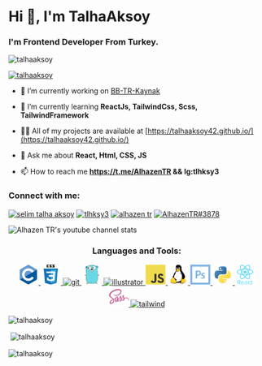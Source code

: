 <h1 align="left">Hi 👋, I'm TalhaAksoy</h1>
<h3 align="left">I'm Frontend Developer From Turkey.</h3>

<p align="left"> <img src="https://komarev.com/ghpvc/?username=talhaaksoy&label=Profile%20views&color=0e75b6&style=flat" alt="talhaaksoy" /> </p>

<p align="left"> <a href="https://github.com/ryo-ma/github-profile-trophy"><img src="https://github-profile-trophy.vercel.app/?username=talhaaksoy" alt="talhaaksoy" /></a> </p>

- 🔭 I’m currently working on [BB-TR-Kaynak](https://github.com/Fire-Oceann)

- 🌱 I’m currently learning **ReactJs, TailwindCss, Scss, TailwindFramework**

- 👨‍💻 All of my projects are available at [https://talhaaksoy42.github.io/](https://talhaaksoy42.github.io/)

- 💬 Ask me about **React, Html, CSS, JS**

- 📫 How to reach me **https://t.me/AlhazenTR && Ig:tlhksy3**

<h3 align="left">Connect with me:</h3>
<p align="left">
<a href="https://www.linkedin.com/in/selim-talha-aksoy-1b1649233" target="blank"><img align="center" src="https://raw.githubusercontent.com/rahuldkjain/github-profile-readme-generator/master/src/images/icons/Social/linked-in-alt.svg" alt="selim talha aksoy" height="30" width="40" /></a>
<a href="https://instagram.com/tlhksy3" target="blank"><img align="center" src="https://raw.githubusercontent.com/rahuldkjain/github-profile-readme-generator/master/src/images/icons/Social/instagram.svg" alt="tlhksy3" height="30" width="40" /></a>
<a href="https://www.youtube.com/channel/UCDc0WPgvJkfThIAu4VcPDtQ" target="blank"><img align="center" src="https://raw.githubusercontent.com/rahuldkjain/github-profile-readme-generator/master/src/images/icons/Social/youtube.svg" alt="alhazen tr" height="30" width="40" /></a>
<a href="https://discord.gg/AlhazenTR#3878" target="blank"><img align="center" src="https://raw.githubusercontent.com/rahuldkjain/github-profile-readme-generator/master/src/images/icons/Social/discord.svg" alt="AlhazenTR#3878" height="30" width="40" /></a>
</p>

![Alhazen TR's youtube channel stats](https://youtube-stats-card.vercel.app/api?channelid=UCDc0WPgvJkfThIAu4VcPDtQ&layout=extruded&theme=dark_pink)

<h3 align="center">Languages and Tools:</h3>
<p align="center"> <a href="https://www.cprogramming.com/" target="_blank" rel="noreferrer"> <img src="https://raw.githubusercontent.com/devicons/devicon/master/icons/c/c-original.svg" alt="c" width="40" height="40"/> </a> <a href="https://www.w3schools.com/css/" target="_blank" rel="noreferrer"> <img src="https://raw.githubusercontent.com/devicons/devicon/master/icons/css3/css3-original-wordmark.svg" alt="css3" width="40" height="40"/> </a> <a href="https://git-scm.com/" target="_blank" rel="noreferrer"> <img src="https://www.vectorlogo.zone/logos/git-scm/git-scm-icon.svg" alt="git" width="40" height="40"/> </a> <a href="https://golang.org" target="_blank" rel="noreferrer"> <img src="https://raw.githubusercontent.com/devicons/devicon/master/icons/go/go-original.svg" alt="go" width="40" height="40"/> </a> <a href="https://www.adobe.com/in/products/illustrator.html" target="_blank" rel="noreferrer"> <img src="https://www.vectorlogo.zone/logos/adobe_illustrator/adobe_illustrator-icon.svg" alt="illustrator" width="40" height="40"/> </a> <a href="https://developer.mozilla.org/en-US/docs/Web/JavaScript" target="_blank" rel="noreferrer"> <img src="https://raw.githubusercontent.com/devicons/devicon/master/icons/javascript/javascript-original.svg" alt="javascript" width="40" height="40"/> </a> <a href="https://www.linux.org/" target="_blank" rel="noreferrer"> <img src="https://raw.githubusercontent.com/devicons/devicon/master/icons/linux/linux-original.svg" alt="linux" width="40" height="40"/> </a> <a href="https://www.photoshop.com/en" target="_blank" rel="noreferrer"> <img src="https://raw.githubusercontent.com/devicons/devicon/master/icons/photoshop/photoshop-line.svg" alt="photoshop" width="40" height="40"/> </a> <a href="https://www.python.org" target="_blank" rel="noreferrer"> <img src="https://raw.githubusercontent.com/devicons/devicon/master/icons/python/python-original.svg" alt="python" width="40" height="40"/> </a> <a href="https://reactjs.org/" target="_blank" rel="noreferrer"> <img src="https://raw.githubusercontent.com/devicons/devicon/master/icons/react/react-original-wordmark.svg" alt="react" width="40" height="40"/> </a> <a href="https://sass-lang.com" target="_blank" rel="noreferrer"> <img src="https://raw.githubusercontent.com/devicons/devicon/master/icons/sass/sass-original.svg" alt="sass" width="40" height="40"/> </a> <a href="https://tailwindcss.com/" target="_blank" rel="noreferrer"> <img src="https://www.vectorlogo.zone/logos/tailwindcss/tailwindcss-icon.svg" alt="tailwind" width="40" height="40"/> </a> </p>

<p><img align="center" src="https://github-readme-stats.vercel.app/api/top-langs?username=talhaaksoy&show_icons=true&locale=en&layout=compact" alt="talhaaksoy" /></p>

<p>&nbsp;<img align="center" src="https://github-readme-stats.vercel.app/api?username=talhaaksoy&show_icons=true&locale=en" alt="talhaaksoy" /></p>

<p><img align="center" src="https://github-readme-streak-stats.herokuapp.com/?user=talhaaksoy&" alt="talhaaksoy" /></p>
